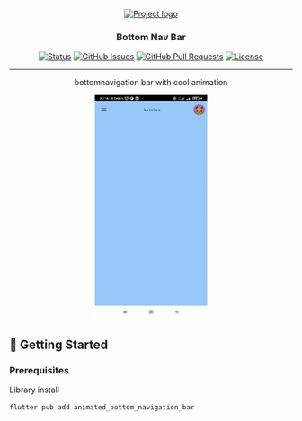 <p align="center">
  <a href="" rel="noopener">
 <img width=200px height=200px src="https://i.imgur.com/6wj0hh6.jpg" alt="Project logo"></a>
</p>

<h3 align="center">Bottom Nav Bar</h3>

<div align="center">

[![Status](https://img.shields.io/badge/status-active-success.svg)]()
[![GitHub Issues](https://img.shields.io/github/issues/kylelobo/The-Documentation-Compendium.svg)](https://github.com/kylelobo/The-Documentation-Compendium/issues)
[![GitHub Pull Requests](https://img.shields.io/github/issues-pr/kylelobo/The-Documentation-Compendium.svg)](https://github.com/kylelobo/The-Documentation-Compendium/pulls)
[![License](https://img.shields.io/badge/license-MIT-blue.svg)](/LICENSE)

</div>

---

<p align="center"> bottomnavigation bar with cool animation
    <br> 
</p>
<p align="center">
  <img src="https://github.com/Kaies00/FlutterGudeline/blob/master/lib/03_Drawer/Drawer.gif" width="200" height="400">

</p>



## 🏁 Getting Started <a name = "getting_started"></a>


### Prerequisites

Library install

```
flutter pub add animated_bottom_navigation_bar
```
